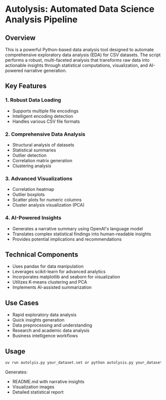 # Autolysis: Automated Data Science Analysis Pipeline

## Overview
This is a powerful Python-based data analysis tool designed to automate comprehensive exploratory data analysis (EDA) for CSV datasets. The script performs a robust, multi-faceted analysis that transforms raw data into actionable insights through statistical computations, visualization, and AI-powered narrative generation.

## Key Features

### 1. Robust Data Loading
- Supports multiple file encodings
- Intelligent encoding detection
- Handles various CSV file formats

### 2. Comprehensive Data Analysis
- Structural analysis of datasets
- Statistical summaries
- Outlier detection
- Correlation matrix generation
- Clustering analysis

### 3. Advanced Visualizations
- Correlation heatmap
- Outlier boxplots
- Scatter plots for numeric columns
- Cluster analysis visualization (PCA)

### 4. AI-Powered Insights
- Generates a narrative summary using OpenAI's language model
- Translates complex statistical findings into human-readable insights
- Provides potential implications and recommendations

## Technical Components
- Uses pandas for data manipulation
- Leverages scikit-learn for advanced analytics
- Incorporates matplotlib and seaborn for visualization
- Utilizes K-means clustering and PCA
- Implements AI-assisted summarization

## Use Cases
- Rapid exploratory data analysis
- Quick insights generation
- Data preprocessing and understanding
- Research and academic data analysis
- Business intelligence workflows

## Usage
```bash
uv run autolyis.py your_dataset.set or python autolysis.py your_dataset.csv 
```

Generates:
- README.md with narrative insights
- Visualization images
- Detailed statistical report
